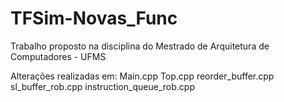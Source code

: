 # TFSim-Novas_Func
Trabalho proposto na disciplina do Mestrado de Arquitetura de Computadores - UFMS

Alterações realizadas em:
Main.cpp
Top.cpp
reorder_buffer.cpp
sl_buffer_rob.cpp
instruction_queue_rob.cpp

